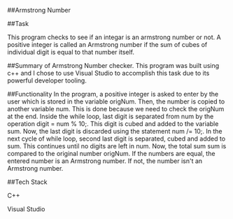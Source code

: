 

##Armstrong Number


##Task

This program checks to see if an integar is an armstrong number or not. A positive integer is called an Armstrong number if the sum of cubes of individual digit is equal to that number itself.

##Summary of Armstrong Number checker. This program was built using c++ and I chose to use Visual Studio to accomplish this task due to its powerful developer tooling.

##Functionality
In the program, a positive integer is asked to enter by the user which is stored in the variable origNum. Then, the number is copied to another variable num. This is done because we need to check the origNum at the end. Inside the while loop, last digit is separated from num by the operation digit = num % 10;. This digit is cubed and added to the variable sum. Now, the last digit is discarded using the statement num /= 10;. In the next cycle of while loop, second last digit is separated, cubed and added to sum. This continues until no digits are left in num. Now, the total sum sum is compared to the original number origNum. If the numbers are equal, the entered number is an Armstrong number. If not, the number isn't an Armstrong number.

##Tech Stack

C++

Visual Studio
